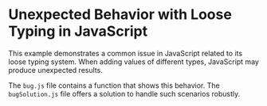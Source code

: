 # Unexpected Behavior with Loose Typing in JavaScript

This example demonstrates a common issue in JavaScript related to its loose typing system.  When adding values of different types, JavaScript may produce unexpected results. 

The `bug.js` file contains a function that shows this behavior.  The `bugSolution.js` file offers a solution to handle such scenarios robustly.